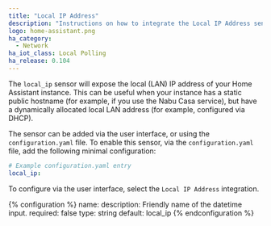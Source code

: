 ```yaml
---
title: "Local IP Address"
description: "Instructions on how to integrate the Local IP Address sensor into Home Assistant."
logo: home-assistant.png
ha_category:
  - Network
ha_iot_class: Local Polling
ha_release: 0.104
---
```


The `local_ip` sensor will expose the local (LAN) IP address of your Home Assistant instance. This can be useful when your instance has a static public hostname (for example, if you use the Nabu Casa service), but have a dynamically allocated local LAN address (for example, configured via DHCP).

The sensor can be added via the user interface, or using the `configuration.yaml` file. To enable this sensor, via the `configuration.yaml` file, add the following minimal configuration:

```yaml
# Example configuration.yaml entry
local_ip:
```

To configure via the user interface, select the `Local IP Address` integration.

{% configuration %}
name:
  description: Friendly name of the datetime input.
  required: false
  type: string
  default: local_ip
{% endconfiguration %}
